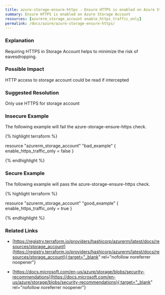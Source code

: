 ```yaml
---
title: azure-storage-ensure-https - Ensure HTTPS is enabled on Azure Storage Account
summary: Ensure HTTPS is enabled on Azure Storage Account 
resources: [azurerm_storage_account enable_https_traffic_only] 
permalink: /docs/azure/azure-storage-ensure-https/
---
```

### Explanation


Requiring HTTPS in Storage Account helps to minimize the risk of eavesdropping.


### Possible Impact
HTTP access to storage account could be read if intercepted

### Suggested Resolution
Only use HTTPS for storage account


### Insecure Example

The following example will fail the azure-storage-ensure-https check.

{% highlight terraform %}

resource "azurerm_storage_account" "bad_example" {
	enable_https_traffic_only = false
}

{% endhighlight %}



### Secure Example

The following example will pass the azure-storage-ensure-https check.

{% highlight terraform %}

resource "azurerm_storage_account" "good_example" {
	enable_https_traffic_only = true
}

{% endhighlight %}



### Related Links


- [https://registry.terraform.io/providers/hashicorp/azurerm/latest/docs/resources/storage_account](https://registry.terraform.io/providers/hashicorp/azurerm/latest/docs/resources/storage_account){:target="_blank" rel="nofollow noreferrer noopener"}

- [https://docs.microsoft.com/en-us/azure/storage/blobs/security-recommendations](https://docs.microsoft.com/en-us/azure/storage/blobs/security-recommendations){:target="_blank" rel="nofollow noreferrer noopener"}


